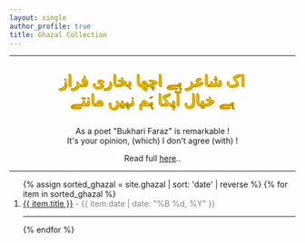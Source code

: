 ```yaml
---
layout: single
author_profile: true
title: Ghazal Collection
---
```

<hr>
<div style='text-align:center'>
<p style=" font-family: 'Traditional Arabic', 'Diwan Thuluth', serif; font-size: 28px; color: gold; text-align: center; direction: rtl; text-shadow: 1px 1px 0 #b8860b, /* Dark gold shadow */ -1px -1px 0 #b8860b, 2px 2px 4px #ffd700; /* Outer glow effect */ -webkit-text-stroke: 1px #b8860b; /* Gold border */ ">
اک شاعر ہے اچھا بخاری فراز<br>
  ہے خیال آپکا ہَم نہیں مانتے<br>
</p>




<p>
As a poet "Bukhari Faraz" is remarkable ! <br>
It's your opinion, (which) I don't agree (with) !<br>
</p>
<p stlye='font:20px'>
Read full <a href='https://bukharifaraz.github.io/ghazal/dekha-suna-ham-nahin-maante/'>here</a>..
</p>
  </div>
  <hr>
  
<ol>
{% assign sorted_ghazal = site.ghazal | sort: 'date' | reverse %}
{% for item in sorted_ghazal %}
    <li>
      <a href="{{ item.url | relative_url }}">{{ item.title }}</a>
      <span style='color:gray'> - {{ item.date | date: "%B %d, %Y" }}</span>
    </li>
  <hr>
  {% endfor %}
</ol>








